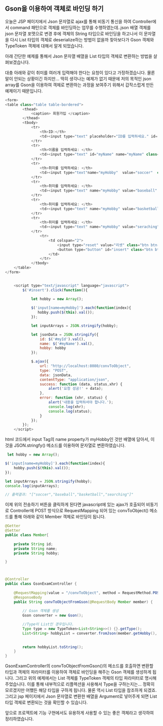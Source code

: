 ## Gson을 이용하여 객체로 바인딩 하기
오늘은 JSP 페이지에서 Json 문자열로 ajax를 통해 비동기 통신을 하여 Controller에서 command 패턴으로 객체를 바인딩하는 업무를 수행하였는데..json 배열 객체를 json 문자열 포맷으로 변경 후에 객체의 String 타입으로 바인딩을 하고나서 이 문자열을 다시 List<String> 타입의 객체로 deserialize하는 방법이 없을까 찾아보다가 Gson 객체와 TypeToken<T> 객체에 대해서 알게 되었습니다.


아래 간단한 예제를 통해서 Json 문자열 배열을 List<String> 타입의 객체로 변환하는 방법을 살펴보겠습니다.

대충 아래와 같이 취미를 여러개 입력해야 한다는 요청이 있다고 가정하겠습니다. 물론 말이 안되는 상황이긴 하지만... 딱히 생각나는
예제가 없기 때문에 저의 목적인 json array를 Gson을 이용하여 객체로 변환하는 과정을 보여주기 위해서 갑작스럽게 만든 예제이기 때문입니다.

```javascript
<form>
<table class="table table-bordered">
        <thead>
            <caption> 회원가입 </caption>
        </thead>
        <tbody>
            <tr>
                <th>ID:</th>
                <td><input type="text" placeholder="ID를 입력하세요." id="myId" class="form-control"/></td>
            </tr>
            <tr>
                <th>이름을 입력하세요: </th>
                <td><input type="text" id="myName" name="myName" class="form-control"/></td>
            </tr>
            <tr>
                <th>취미를 입력하세요: </th>
                <td><input type="text"name="myHobby"  value="soccer"  class="form-control"/></td>
            </tr>
            <tr>
                <th>취미를 입력하세요: </th>
                <td><input type="text" name="myHobby" value="baseball"  class="form-control"/></td>
            </tr>
            <tr>
                <th>취미를 입력하세요: </th>
                <td><input type="text" name="myHobby" value="basketball"  class="form-control"/></td>
            </tr>
            <tr>
                <th>취미를 입력하세요: </th>
                <td><input type="text" name="myHobby" value="seraching"  class="form-control"/></td>
            </tr>
                <tr>
                    <td colspan="2">
                        <input type="reset" value="리셋" class="btn btn-light"/>
                        <button type="button" id="insert" class="btn btn-primary">전송하기</button>
                    </td>
                </tr>
            </tbody>
    </table>
</form>

        
    <script type="text/javascript" language="javascript">
        $('#insert').click(function(){
           
            let hobby = new Array();

            $('input[name=myHobby]').each(function(index){
               hobby.push($(this).val());
            });

            let inputArrays = JSON.stringify(hobby);

            let jsonData = JSON.stringify({
                id: $('#myId').val(),
                name: $('#myName').val(),
                hobby: hobby
            });

            $.ajax({
                url: "http://localhost:8080/convToObject",
                type: "POST",
                data: jsonData,
                contentType: "application/json",
                success: function (data, status,xhr) {
                    alert('요청 성공!' + data);
                },
                error: function (xhr, status) {
                    alert('내용을 입력하셔야 합니다.');
                    console.log(xhr);
                    console.log(status);
                }
            });
        });
    </script>
```

html 코드에서 input Tag의 name property가 myHobby인 것만 배열에 담아서, 이것을 JSON.stringfy() 메소드를 이용하여 문자열로
변환하였습니다.

```javascript
 let hobby = new Array();

$('input[name=myHobby]').each(function(index){
    hobby.push($(this).val());
});

let inputArrays = JSON.stringify(hobby);
console.log(inputArrays);

// 출력결과: "["soccer","baseball","basketball","searching"]"
```


이제 위의 전송하기 버튼을 클릭하게 된다면 javascript에 있는 ajax가 호출되어 비동기로 Controller에 POST 방식으로 RequestMapping 되어 있는 convToObject() 메소드를 통해 아래와 같이 Member 객체로 바인딩이 됩니다.

```java
@Getter
@Setter
public class Member{
    
    private String id;
    private String name;
    private String hobby;

}



@Controller
public class GsonExamController {
    
    @RequestMapping(value = "/convToObject", method = RequestMethod.POST, produces = "application/text; charset=utf8")
    @ResponseBody
    public String convToObjectFromGson(@RequestBody Member member) {
        
        // Gson 객체를 생성
        Gson converter = new Gson();

        //Type이 List인 경우입니다.
        Type type = new TypeToken<List<String>>() {}.getType();
        List<String> hobbyList = converter.fromJson(member.getHobby(), type);
    
      
        return hobbyList.toString();
    }
}
```
GsonExamController의 convToObjectFromGson()의 메소드를 호출하면 변환할 타입과 객체의 파라미터를 이용하여 객체로 바인딩을 해주는 Gson 객체를 생성하게 됩니다. 그리고 위의 예제에서는 List<String> 객체를 TypeToken 객체의 타입 파라미터로 명시해주었습니다. 이를 통해 내부적으로 리플렉션을 사용해서 Type을 구하는지는... 정확히 모르겠지만 어쨌든 해당 타입을 구하게 됩니다. 물론 역시 List<String> 타입을 참조하게 되겠죠. 그리고 jsp 페이지에서 Json 문자열로 변환한 배열을 Argument로 넣어주게 되면 List<String> 타입 객체로 변환되는 것을 확인할 수 있습니다.

앞으로 프로젝트에 기능 구현에서도 유용하게 사용할 수 있는 좋은 객체라고 생각하여 정리하였습니다. 
